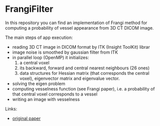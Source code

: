 # FrangiFilter
In this repository you can find an implementation of Frangi method for computing a probability of vessel appearance from 3D CT DICOM image.

The main steps of app execution:
- reading 3D CT image in DICOM format by ITK (Insight ToolKit) librar
- image noise is smoothed by gaussian filter from ITK
- in parallel loop (OpenMP) it initializes:
  1. a central voxel
  2. its backward, forward and central nearest neighbours (26 ones)
  3. data structures for Hessian matrix (that corresponds the central voxel),
                         eigenvector matrix and eigenvalue vector.
- solving the eigen problem
- computing vesselness function (see Frangi paper), i.e. a probability of that central voxel corresponds to a vessel
- writing an image with vesselness

Links: 
- [original paper](https://link.springer.com/chapter/10.1007/bfb0056195)
